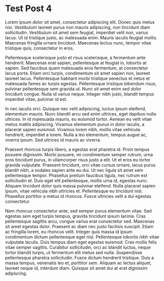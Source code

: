 # Test Post 4

Lorem ipsum dolor sit amet, consectetur adipiscing elit. Donec quis metus nisi. Vestibulum laoreet purus non mauris adipiscing, non tincidunt diam sollicitudin. Vestibulum sit amet sem feugiat, imperdiet velit non, varius lacus. Ut id tristique justo, ac malesuada enim. Mauris iaculis feugiat mollis. Maecenas fringilla ornare tincidunt. Maecenas lectus nunc, tempor vitae tristique quis, consectetur in eros.

Pellentesque scelerisque justo et risus scelerisque, a fermentum ante hendrerit. Maecenas erat sapien, pellentesque at feugiat in, lobortis at sapien. Sed faucibus quam malesuada eros fermentum, at consectetur lacus porta. Etiam orci turpis, condimentum sit amet sapien non, laoreet laoreet lacus. Pellentesque habitant morbi tristique senectus et netus et malesuada fames ac turpis egestas. Pellentesque tristique bibendum risus, pulvinar pellentesque sem gravida ut. Nunc sit amet enim sed dolor tincidunt congue. Nulla id varius neque. Integer nibh justo, blandit tempus imperdiet vitae, pulvinar id est.

In nec iaculis orci. Quisque nec velit adipiscing, luctus ipsum eleifend, elementum mauris. Nunc blandit arcu sed enim ultrices, eget dapibus nulla ultrices. In id malesuada mauris, eu euismod tortor. Aenean eu velit vitae metus mattis adipiscing. Vivamus elementum purus in dolor iaculis, a placerat sapien euismod. Vivamus lorem nibh, mollis vitae vehicula hendrerit, imperdiet a lorem. Nulla a leo elementum, tempus augue ac, viverra ipsum. Sed ultrices id mauris ac viverra.

Praesent rhoncus turpis libero, a egestas erat pharetra id. Proin tempus posuere dignissim. Morbi posuere, mi condimentum semper rutrum, urna eros tincidunt purus, in ullamcorper risus justo a elit. Ut et eros eu tortor gravida vulputate. Praesent tincidunt, orci vitae cursus ornare, lacus purus blandit nibh, a sodales sapien ante eu dui. Ut nec ligula sit amet sem pellentesque tempor. Phasellus pretium faucibus ligula, nec rutrum est sollicitudin et. Duis eget elit pellentesque, mollis urna id, egestas nunc. Aliquam tincidunt dolor quis massa pulvinar eleifend. Nulla placerat sapien ipsum, vitae vehicula nibh ultricies et. Pellentesque eu tincidunt nisl. Phasellus porttitor a metus id rhoncus. Fusce ultricies velit a dui egestas consectetur.

Nam rhoncus consectetur ante, sed semper purus elementum vitae. Sed egestas sem eget turpis tempus, gravida tincidunt ipsum lacinia. Cras pellentesque sagittis arcu, congue varius erat consectetur sed. Maecenas sit amet egestas dolor. Praesent ac diam nec justo facilisis suscipit. Etiam ac fringilla lorem, eu rhoncus velit. Integer quis massa id ipsum condimentum dictum pellentesque eget nisl. Pellentesque lobortis nibh vitae vulputate iaculis. Duis tempus diam eget egestas euismod. Cras mollis felis vitae semper sagittis. Curabitur sollicitudin, orci ac blandit luctus, neque tortor blandit turpis, ut fermentum elit metus sed nulla. Suspendisse pellentesque pharetra sollicitudin. Fusce dictum hendrerit tristique. Duis a massa tempus, venenatis leo et, porttitor sem. Aliquam ac lectus aliquet, laoreet neque id, interdum diam. Quisque sit amet dui at erat dignissim adipiscing.